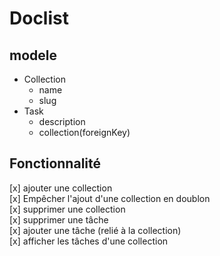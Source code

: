 ﻿# Doclist

## modele
- Collection
  - name
  - slug
- Task
  - description
  - collection(foreignKey)

## Fonctionnalité

[x] ajouter une collection  
[x] Empêcher l'ajout d'une collection en doublon  
[x] supprimer une collection  
[x] supprimer une tâche  
[x] ajouter une tâche (relié à la collection)  
[x] afficher les tâches d'une collection  
